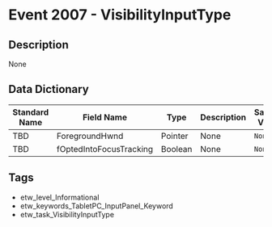 # Event 2007 - VisibilityInputType

## Description
None

## Data Dictionary
|Standard Name|Field Name|Type|Description|Sample Value|
|---|---|---|---|---|
|TBD|ForegroundHwnd|Pointer|None|`None`|
|TBD|fOptedIntoFocusTracking|Boolean|None|`None`|

## Tags
* etw_level_Informational
* etw_keywords_TabletPC_InputPanel_Keyword
* etw_task_VisibilityInputType